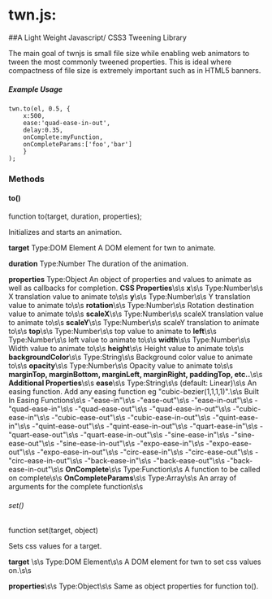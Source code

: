 # twn.js: 

##A Light Weight Javascript/ CSS3 Tweening Library

The main goal of twnjs is small file size while enabling web animators to tween the most commonly tweened properties. This is ideal where compactness of file size is extremely important such as in HTML5 banners.

##### Example Usage
```
twn.to(el, 0.5, {
	x:500, 
	ease:'quad-ease-in-out', 
	delay:0.35, 
	onComplete:myFunction, 
	onCompleteParams:['foo','bar'] 
	}
);

```
### Methods

#### **to()**

function to(target, duration, properties);

Initializes and starts an animation.

**target** 
Type:DOM Element
A DOM element for twn to animate.

**duration**
Type:Number
The duration of the animation.

**properties**
Type:Object
An object of properties and values to animate as well as callbacks for completion.
	**CSS Properties**\s\s
    **x**\s\s
    Type:Number\s\s
    X translation value to animate to\s\s
    **y**\s\s
    Type:Number\s\s
    Y translation value to animate to\s\s
    **rotation**\s\s
    Type:Number\s\s
    Rotation destination value to animate to\s\s
    **scaleX**\s\s
    Type:Number\s\s
    scaleX translation value to animate to\s\s
    **scaleY**\s\s
    Type:Number\s\s
    scaleY translation to animate to\s\s
    **top**\s\s
    Type:Number\s\s
    top value to animate to
    **left**\s\s
    Type:Number\s\s
    left value to animate to\s\s
    **width**\s\s
    Type:Number\s\s
    Width value to animate to\s\s
    **height**\s\s
    Height value to animate to\s\s
    **backgroundColor**\s\s
    Type:String\s\s
    Background color value to animate to\s\s
    **opacity**\s\s
    Type:Number\s\s
    Opacity value to animate to\s\s
    **marginTop, marginBottom, marginLeft, marginRight, paddingTop, etc..**\s\s
	**Additional Properties**\s\s
	**ease**\s\s
	Type:String\s\s
	(default: Linear)\s\s
	An easing function. Add any easing function eg "cubic-bezier(1,1,1,1)".\s\s
		Built In Easing Functions\s\s
		-"ease-in"\s\s
        -"ease-out"\s\s
        -"ease-in-out"\s\s
		-"quad-ease-in"\s\s
		-"quad-ease-out"\s\s
		-"quad-ease-in-out"\s\s
		-"cubic-ease-in"\s\s
		-"cubic-ease-out"\s\s
		-"cubic-ease-in-out"\s\s
		-"quint-ease-in"\s\s
		-"quint-ease-out"\s\s
		-"quint-ease-in-out"\s\s
		-"quart-ease-in"\s\s
		-"quart-ease-out"\s\s
		-"quart-ease-in-out"\s\s
		-"sine-ease-in"\s\s
		-"sine-ease-out"\s\s
		-"sine-ease-in-out"\s\s
		-"expo-ease-in"\s\s
		-"expo-ease-out"\s\s
		-"expo-ease-in-out"\s\s
		-"circ-ease-in"\s\s
        -"circ-ease-out"\s\s
        -"circ-ease-in-out"\s\s
        -"back-ease-in"\s\s
        -"back-ease-out"\s\s
        -"back-ease-in-out"\s\s
	**OnComplete**\s\s
	Type:Function\s\s
	A function to be called on complete\s\s
	**OnCompleteParams**\s\s
	Type:Array\s\s
	An array of arguments for the complete function\s\s
	
###### set()

function set(target, object)

Sets css values for a target.
    
**target** \s\s
Type:DOM Element\s\s
A DOM element for twn to set css values on.\s\s

**properties**\s\s
Type:Object\s\s
Same as object properties for function to().
    
    


